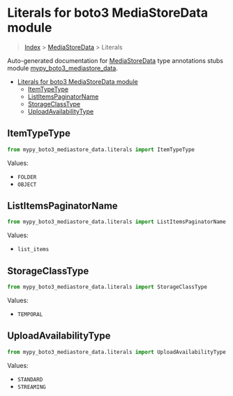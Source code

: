 # Literals for boto3 MediaStoreData module

> [Index](..) > [MediaStoreData](.) > Literals

Auto-generated documentation for
[MediaStoreData](https://boto3.amazonaws.com/v1/documentation/api/1.17.74/reference/services/mediastore-data.html#MediaStoreData)
type annotations stubs module
[mypy_boto3_mediastore_data](https://pypi.org/project/mypy-boto3-mediastore-data/).

- [Literals for boto3 MediaStoreData module](#literals-for-boto3-mediastoredata-module)
  - [ItemTypeType](#itemtypetype)
  - [ListItemsPaginatorName](#listitemspaginatorname)
  - [StorageClassType](#storageclasstype)
  - [UploadAvailabilityType](#uploadavailabilitytype)

## ItemTypeType

```python
from mypy_boto3_mediastore_data.literals import ItemTypeType
```

Values:

- `FOLDER`
- `OBJECT`

## ListItemsPaginatorName

```python
from mypy_boto3_mediastore_data.literals import ListItemsPaginatorName
```

Values:

- `list_items`

## StorageClassType

```python
from mypy_boto3_mediastore_data.literals import StorageClassType
```

Values:

- `TEMPORAL`

## UploadAvailabilityType

```python
from mypy_boto3_mediastore_data.literals import UploadAvailabilityType
```

Values:

- `STANDARD`
- `STREAMING`

